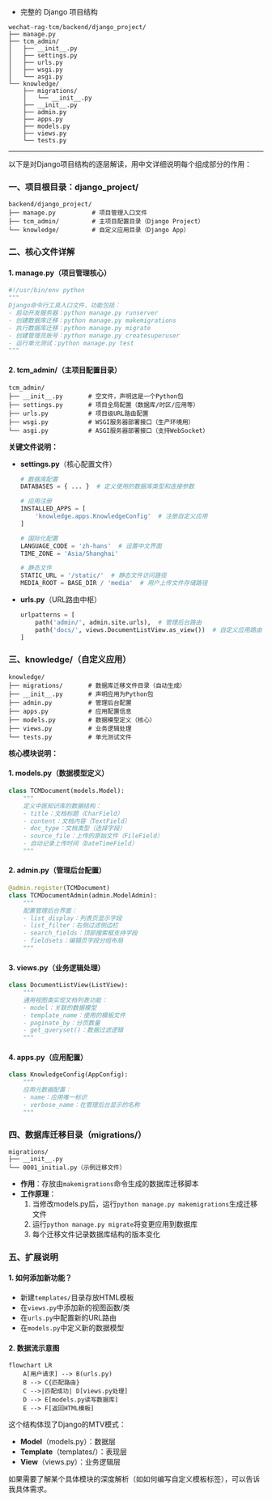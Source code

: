
- 完整的 Django 项目结构
```Plain Text
wechat-rag-tcm/backend/django_project/
├── manage.py
├── tcm_admin/
│   ├── __init__.py
│   ├── settings.py
│   ├── urls.py
│   ├── wsgi.py
│   └── asgi.py
└── knowledge/
    ├── migrations/
    │   └── __init__.py
    ├── __init__.py
    ├── admin.py
    ├── apps.py
    ├── models.py
    ├── views.py
    └── tests.py
```


---



以下是对Django项目结构的逐层解读，用中文详细说明每个组成部分的作用：

### 一、项目根目录：django_project/
```
backend/django_project/
├── manage.py          # 项目管理入口文件
├── tcm_admin/         # 主项目配置目录（Django Project）
└── knowledge/         # 自定义应用目录（Django App）
```

### 二、核心文件详解
#### 1. manage.py（项目管理核心）
```python
#!/usr/bin/env python
""" 
Django命令行工具入口文件，功能包括：
- 启动开发服务器：python manage.py runserver
- 创建数据库迁移：python manage.py makemigrations
- 执行数据库迁移：python manage.py migrate
- 创建管理员账号：python manage.py createsuperuser
- 运行单元测试：python manage.py test
"""
```

#### 2. tcm_admin/（主项目配置目录）
```
tcm_admin/
├── __init__.py       # 空文件，声明这是一个Python包
├── settings.py       # 项目全局配置（数据库/时区/应用等）
├── urls.py           # 项目级URL路由配置
├── wsgi.py           # WSGI服务器部署接口（生产环境用）
└── asgi.py           # ASGI服务器部署接口（支持WebSocket）
```

**关键文件说明：**
- **settings.py**（核心配置文件）
  ```python
  # 数据库配置
  DATABASES = { ... }  # 定义使用的数据库类型和连接参数
  
  # 应用注册
  INSTALLED_APPS = [
      'knowledge.apps.KnowledgeConfig'  # 注册自定义应用
  ]
  
  # 国际化配置
  LANGUAGE_CODE = 'zh-hans'  # 设置中文界面
  TIME_ZONE = 'Asia/Shanghai'
  
  # 静态文件
  STATIC_URL = '/static/'  # 静态文件访问路径
  MEDIA_ROOT = BASE_DIR / 'media'  # 用户上传文件存储路径
  ```

- **urls.py**（URL路由中枢）
  ```python
  urlpatterns = [
      path('admin/', admin.site.urls),  # 管理后台路由
      path('docs/', views.DocumentListView.as_view())  # 自定义应用路由
  ]
  ```

### 三、knowledge/（自定义应用）
```
knowledge/
├── migrations/       # 数据库迁移文件目录（自动生成）
├── __init__.py       # 声明应用为Python包
├── admin.py          # 管理后台配置
├── apps.py           # 应用配置信息
├── models.py         # 数据模型定义（核心）
├── views.py          # 业务逻辑处理
└── tests.py          # 单元测试文件
```

**核心模块说明：**

#### 1. models.py（数据模型定义）
```python
class TCMDocument(models.Model):
    """ 
    定义中医知识库的数据结构：
    - title：文档标题（CharField）
    - content：文档内容（TextField）
    - doc_type：文档类型（选择字段）
    - source_file：上传的原始文件（FileField）
    - 自动记录上传时间（DateTimeField）
    """
```

#### 2. admin.py（管理后台配置）
```python
@admin.register(TCMDocument)
class TCMDocumentAdmin(admin.ModelAdmin):
    """ 
    配置管理后台界面：
    - list_display：列表页显示字段
    - list_filter：右侧过滤侧边栏
    - search_fields：顶部搜索框支持字段
    - fieldsets：编辑页字段分组布局
    """
```

#### 3. views.py（业务逻辑处理）
```python
class DocumentListView(ListView):
    """ 
    通用视图类实现文档列表功能：
    - model：关联的数据模型
    - template_name：使用的模板文件
    - paginate_by：分页数量
    - get_queryset()：数据过滤逻辑
    """
```

#### 4. apps.py（应用配置）
```python
class KnowledgeConfig(AppConfig):
    """ 
    应用元数据配置：
    - name：应用唯一标识
    - verbose_name：在管理后台显示的名称
    """
```

### 四、数据库迁移目录（migrations/）
```
migrations/
├── __init__.py
└── 0001_initial.py（示例迁移文件）
```
- **作用**：存放由`makemigrations`命令生成的数据库迁移脚本
- **工作原理**：
  1. 当修改models.py后，运行`python manage.py makemigrations`生成迁移文件
  2. 运行`python manage.py migrate`将变更应用到数据库
  3. 每个迁移文件记录数据库结构的版本变化

### 五、扩展说明
#### 1. 如何添加新功能？
- 新建`templates/`目录存放HTML模板
- 在`views.py`中添加新的视图函数/类
- 在`urls.py`中配置新的URL路由
- 在`models.py`中定义新的数据模型

#### 2. 数据流示意图
```mermaid
flowchart LR
    A[用户请求] --> B(urls.py)
    B --> C{匹配路由}
    C -->|匹配成功| D[views.py处理]
    D --> E[models.py读写数据库]
    E --> F[返回HTML模板]
```

这个结构体现了Django的MTV模式：
- **Model**（models.py）：数据层
- **Template**（templates/）：表现层
- **View**（views.py）：业务逻辑层

如果需要了解某个具体模块的深度解析（如如何编写自定义模板标签），可以告诉我具体需求。
